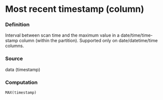 # Most recent timestamp (column)

### Definition

Interval between scan time and the maximum value in a date/time/time-stamp column (within the partition). Supported only on date/datetime/time columns.

### Source

data (timestamp)

### Computation

`MAX(timestamp)`
